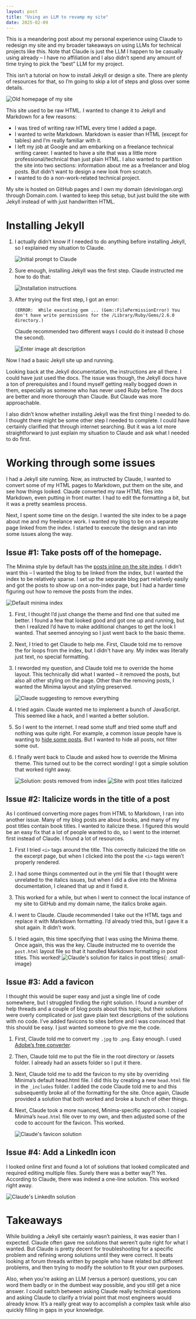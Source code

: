 ```yaml
---
layout: post
title: "Using an LLM to revamp my site"
date: 2025-02-09
---
```


This is a meandering post about my personal experience using Claude to redesign my site and my broader takeaways on using LLMs for technical projects like this. Note that Claude is just the LLM I happen to be casually using already – I have no affiliation and I also didn’t spend any amount of time trying to pick the “best” LLM for my project.

This isn’t a tutorial on how to install Jekyll or design a site. There are plenty of resources for that, so I’m going to skip a lot of steps and gloss over some details. 

![Old homepage of my site](/assets/jekyll_site/old_site.png)

This site used to be raw HTML. I wanted to change it to Jekyll and Markdown for a few reasons:

*   I was tired of writing raw HTML every time I added a page.
*   I wanted to write Markdown. Markdown is easier than HTML (except for tables) and I’m really familiar with it.
*   I left my job at Google and am embarking on a freelance technical writing career. I wanted to have a site that was a little more professional/technical than just plain HTML. I also wanted to partition the site into two sections: information about me as a freelancer and blog posts. But didn’t want to design a new look from scratch.
*   I wanted to do a non-work-related technical project.

My site is hosted on GitHub pages and I own my domain (devinlogan.org) through Domain.com. I wanted to keep this setup, but just build the site with Jekyll instead of with just handwritten HTML.

# Installing Jekyll

1. I actually didn’t know if I needed to do anything before installing Jekyll, so I explained my situation to Claude.

	![Initial prompt to Claude](/assets/jekyll_site/initial_prompt.png)

1. Sure enough, installing Jekyll was the first step. Claude instructed me how to do that:

	![Installation instructions](/assets/jekyll_site/install.png)

1. After trying out the first step, I got an error:

	```(ERROR:  While executing gem ... (Gem::FilePermissionError) You don't have write permissions for the /Library/Ruby/Gems/2.6.0 directory.)``` 

	Claude recommended two different ways I could do it instead (I chose the second).

	![Enter image alt description](/assets/jekyll_site/alt_install.png)

Now I had a basic Jekyll site up and running.

Looking back at the Jekyll documentation, the instructions are all there. I could have just used the docs. The issue was though, the Jekyll docs have a ton of prerequisites and I found myself getting really bogged down in them, especially as someone who has never used Ruby before. The docs are better and more thorough than Claude. But Claude was more approachable.

I also didn’t know whether installing Jekyll was the first thing I needed to do. I thought there might be some other step I needed to complete. I could have certainly clarified that through internet searching. But it was a lot more straightforward to just explain my situation to Claude and ask what I needed to do first.

# Working through some issues

I had a Jekyll site running. Now, as instructed by Claude, I wanted to convert some of my HTML pages to Markdown, put them on the site, and see how things looked. Claude converted my raw HTML files into Markdown, even putting in front matter. I had to edit the formatting a bit, but it was a pretty seamless process.

Next, I spent some time on the design. I wanted the site index to be a page about me and my freelance work. I wanted my blog to be on a separate page linked from the index. I started to execute the design and ran into some issues along the way.

## Issue #1: Take posts off of the homepage.

The Minima style by default has the [posts inline on the site index](https://jekyll.github.io/minima/). I didn’t want this – I wanted the blog to be linked from the index, but I wanted the index to be relatively sparse. I set up the separate blog part relatively easily and got the posts to show up on a non-index page, but I had a harder time figuring out how to remove the posts from the index.

![Default minima index](/assets/jekyll_site/minima.png)

1. First, I thought I’d just change the theme and find one that suited me better. I found a few that looked good and got one up and running, but then I realized I’d have to make additional changes to get the look I wanted. That seemed annoying so I just went back to the basic theme.

1. Next, I tried to get Claude to help me. First, Claude told me to remove the for loops from the index, but I didn't have any. My index was literally just text, no special formatting.

1. I reworded my question, and Claude told me to override the home layout. This technically did what I wanted – it removed the posts, but also all other styling on the page. Other than the removing posts, I wanted the Minima layout and styling preserved.

	![Claude suggesting to remove everything](/assets/jekyll_site/nuclear_posts.png)

1. I tried again. Claude wanted me to implement a bunch of JavaScript. This seemed like a hack, and I wanted a better solution.

1. So I went to the internet. I read some stuff and tried some stuff and nothing was quite right. For example, a common issue people have is wanting to [hide some posts](https://tamrazyan.com/how-to-hide-a-post-on-jekyll). But I wanted to hide all posts, not filter some out.

1. I finally went back to Claude and asked how to override the Minima theme. This turned out to be the correct wording! I got a simple solution that worked right away. 

	![Solution: posts removed from index](/assets/jekyll_site/posts_solution.png)
	![Site with post titles italicized](/assets/jekyll_site/post_with_proper_italics.png)


## Issue #2: Italicize words in the title of a post

As I continued converting more pages from HTML to Markdown, I ran into another issue. Many of my blog posts are about books, and many of my post titles contain book titles. I wanted to italicize these. I figured this would be an easy fix that a lot of people wanted to do, so I went to the internet first instead of Claude. I found a lot of resources.

1. First I tried ```<i>``` tags around the title. This correctly italicized the title on the excerpt page, but when I clicked into the post the ```<i>``` tags weren’t properly rendered.

1. I had some things commented out in the yml file that I thought were unrelated to the italics issues, but when I did a dive into the Minima documentation, I cleaned that up and it fixed it.

1. This worked for a while, but when I went to connect the local instance of my site to GitHub and my domain name, the italics broke again.

1. I went to Claude. Claude recommended I take out the HTML tags and replace it with Markdown formatting. I’d already tried this, but I gave it a shot again. It didn’t work.

1. I tried again, this time specifying that I was using the Minima theme. Once again, this was the key. Claude instructed me to override the ```post.html``` layout file so that it handled Markdown formatting in post titles. This worked!
	![Claude's solution for italics in post titles](/assets/jekyll_site/italics_solution.png){: .small-image}

## Issue #3: Add a favicon

I thought this would be super easy and just a single line of code somewhere, but I struggled finding the right solution. I found a number of help threads and a couple of blog posts about this topic, but their solutions were overly complicated or just gave plain text descriptions of the solutions with no code. I’ve added favicons to sites before and I was convinced that this should be easy. I just wanted someone to give me the code.

1. First, Claude told me to convert my ```.jpg``` to ```.png```. Easy enough. I used [Adobe’s free converter](https://www.adobe.com/express/feature/image/convert/jpg-to-png). 

1. Then, Claude told me to put the file in the root directory or  /assets folder. I already had an assets folder so I put it there.

1. Next, Claude told me to add the favicon to my site by overriding Minima’s default head.html file. I did this by creating a new ```head.html``` file in the ```_includes``` folder. I added the code Claude told me to and this subsequently broke all of the formatting for the site. Once again, Claude provided a solution that both worked and broke a bunch of other things.

1. Next, Claude took a more nuanced, Minima-specific approach. I copied Minima’s ```head.html``` file over to my own, and then adjusted some of the code to account for the favicon. This worked.

	![Claude's favicon solution](/assets/jekyll_site/favicon_solution.png)
## Issue #4: Add a LinkedIn icon

I looked online first and found a lot of solutions that looked complicated and required editing multiple files. Surely there was a better way?! Yes. According to Claude, there was indeed a one-line solution. This worked right away.

![Claude's LinkedIn solution](/assets/jekyll_site/linkedin.png)

# Takeaways

While building a Jekyll site certainly wasn’t painless, it was easier than I expected. Claude often gave me solutions that weren’t quite right for what I wanted. But Claude is pretty decent for troubleshooting for a specific problem and refining wrong solutions until they were correct. It beats looking at forum threads written by people who have related but different problems, and then trying to modify the solution to fit your own purposes. 

Also, when you're asking an LLM (versus a person) questions, you can word them badly or in the dumbest way possible, and you still get a nice answer. I could switch between asking Claude really technical questions and asking Claude to clarify a trivial point that most engineers would already know. It’s a really great way to accomplish a complex task while also quickly filling in gaps in your knowledge.

<script data-goatcounter="https://dlog.goatcounter.com/count"
        async src="//gc.zgo.at/count.js"></script>
